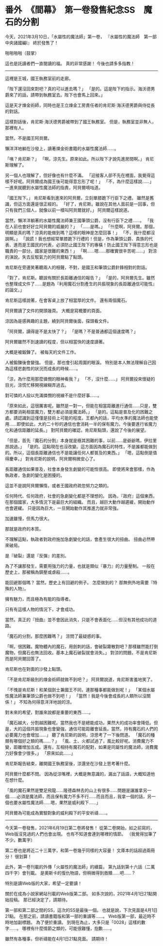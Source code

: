 # 番外　《間幕》　第一卷發售紀念SS　魔石的分割

今天，2021年3月10日，「水屬性的魔法師」第一卷，
『水屬性的魔法師　第一部　中央諸國編Ⅰ』
終於發售了！

啪啪啪啪（鼓掌）

這也是託讀者們一直閱讀的福。
真的非常感謝！
今後也請多多指教！

---

這裡是王城，國王執務室前的走廊。

「陛下還沒回來對吧？真的可以進去嗎？」
「是的。這是陛下的指示。海沃德男爵來了的話，請帶到執務室去。陛下也會馬上回來。」

這是天才煉金術師，同時也是王立煉金工房責任者的肯尼斯·海沃德男爵與侍從長的對話。

這樣對話後，肯尼斯·海沃德男爵被帶到了國王執務室。
但是，執務室並非無人，那裡有人。

當然，不是國王阿貝爾。

懶洋洋地躺在沙發上，讀著煉金術書籍的水屬性魔法師……。

「咦？肯尼斯？」
「啊，涼先生。原來如此。所以陛下才說先進房間啊。」
肯尼斯理解了。

另一個人也理解了，但好像也有什麼不滿。
「迎接客人卻不先在裡面，我覺得這樣不好呢。阿貝爾成為國王後可能得意忘形了呢！」
「不，為什麼這樣說……」
一進來就聽到水屬性魔法師的指責，阿貝爾嘀咕道。

「國王陛下。」
肯尼斯看到進來的阿貝爾，立刻單膝跪下行臣下之禮。
雖然是舊識，但這方面還是很正經的。
「好了，肯尼斯。雖說在其他人面前是一回事，但只有我們三個人，就像以前一樣叫阿貝爾就好。」
阿貝爾這樣說道。

當然，懶洋洋躺著的水屬性魔法師兼王國筆頭公爵，沒有行臣下之禮……。
「我在人前也會好好立阿貝爾的威嚴的？」
「……是嗎。」
「什麼啊，阿貝爾。那個，明顯是真的嗎？涼真的能做到嗎？這樣的眼神是怎麼回事！」
「不，我什麼都沒說啊。」
「說謊！我也想經常單膝跪下行禮的！但是，作為筆頭公爵、貴族的代表、進而是王國民的代表，必須防止國王陛下的專橫！防止國王陛下得意忘形也是職責的一部分。國家是很難的東西！」
「啊……嗯……那確實很辛苦呢……」
對涼的演說，失去反駁氣力的阿貝爾點了點頭。

肯尼斯在旁邊笑著聽兩人的相聲，不對，是國王和筆頭公爵針鋒相對的對話。

「對了，肯尼斯。聽說有關於長距離通信的報告？」
「是的，阿貝爾先生。雖然也整理成文件了……是題為『利用魔石分割產生的共振現象的長距離通信可能性』的論文。」

肯尼斯這樣說著，在會客桌上放了相當厚的文件。
還有兩個魔石。

阿貝爾讀了文件的開頭幾頁。
大概是寫概要的頁面。

涼因為是感興趣的主題，繞到阿貝爾後面，探頭看文件。

「阿貝爾，讀得是不是太快了？」
「是嗎？不是普通都這個速度嗎？」

阿貝爾雖然不到速讀的程度，但以相當快的速度讀著。

大概是被鍛鍊了。
被每天的文件工作。

人被鍛鍊後會變強。
但是，那也會引起周圍的眼淚。
特別是本人無法理解自己因為這樣悲劇性的狀況而成長的時候……。

「涼，為什麼用那麼憐憫的眼神看我？」
「不，沒什麼……」
阿貝爾投來懷疑的目光，涼慌忙移開視線糊弄過去。

對可憐的人投以充滿憐憫的視線不是什麼好事……。

「原來如此，這很厲害呢。雖然是一對一，但能在相當距離進行通信……只是，雙方都要消耗相當魔力，雙方都必須是魔法師。」
「是的。這點是普及化的困難之處。請認識到這僅僅是技術上可能的程度。王都內的話，平均水準的魔法師也能使用……即使如此，大約二十秒的通信也會消耗一半的保有魔力。今後要進行省魔力化和通信距離的延長。」
對阿貝爾的確認，肯尼斯點頭，還說了今後的展望。

「但是，首先『魔石的分割』本身就是極其困難的事，以前……是爺爺嗎，伊拉里昂說過。」
「是的。這點現在也沒改變。這方面因為魔石的特性，不是誰都能做到的。所以，這個長距離通信也不是能讓任何人都普及的東西。」
「嗯，這點倒是值得慶幸。」
對肯尼斯的說明，阿貝爾稍微安心了。

長距離通信如果普及，社會本身發生劇變的可能性很高。
即使將來會那樣，作為執政者，急劇的變化是困擾的。

這並不是說阿貝爾懶惰，或者王國政府疏忽努力之類的。

任何時代、任何政府，社會的急劇變化都是不理想的。
因為，『政府』這個東西，在那個國家，大多情況下是最巨大的組織。
而且，越巨大動作越遲緩，開始動作也會遲緩。
只是因為巨大，一旦開始動作其推進力就非常強。

加速雖慢，但馬力很大。

那就是政府的本質。

不理解這點，執政者對政府施加急劇變化的話，會產生很大的扭曲。
扭曲必然帶來破局。

是『破裂』還是『反彈』的差別。

為了不讓那發生，需要用強力的力量，也就是類似『暴力』的力量壓制。
一般在歷史上，那被稱為鎮壓或虐殺……。

能回避那個嗎？
當然，歷史上有回避的例子。
怎麼做到的？
那無例外地需要『特殊的人物』。

擁有魅力，而且極為有能的指導者。

只有有這樣人物的情況下，才會成功。

當然，真正的『扭曲』並不會因此消失，只是不會表面化……但沒有其他成功的道路。

「魔石的分割，那麼困難嗎？」
涼問了最疑惑的事。

「啊，很困難。魔物體內的魔石，用劍刺的話，會破裂霧散對吧？那樣雖然能打倒魔物，但魔石也無法回收。基本上魔石破裂就會消失。」
對涼的問題，不是肯尼斯而是阿貝爾回答了。

肯尼斯也在對面的沙發上點頭。

「不是肯尼斯級別的煉金術師就做不到吧？」
阿貝爾說道，肯尼斯害羞地笑了。

「不愧是肯尼斯！和某個劍士兼國王不同，連那種事都能做到呢！」
「某個水屬性魔法師兼筆頭公爵也做不到吧！」
「當然！我是今後會成長的人類所以沒關係！」
不知為何得意洋洋地說的涼。

對未來的希望，對誰來說都是重要的東西……。

「魔石越大，分割越困難呢。當然我也不是總能成功，果然大的成功率會降低。但是，大的這個共振現象也會變強，通信可能距離會延長。當然，持有魔石的人們的必要魔力也會增加……」
聽了肯尼斯的說明，涼思考了一下後問道。
「魔石的種類有哪個好之類的嗎……？」
「風、土、火都試過了，風比較好呢。消費魔力不變，距離增加五成。還有，互相持有魔石的配對，如果是同屬性的魔法師，消費魔力好像會少很多。」
「原來如此……」

肯尼斯報告結束，離開國王執務室後，涼還坐在沙發上思考著什麼。

阿貝爾什麼都不問。
因為從涼嘴裡，大概是無意識的，漏出了話語，大概知道他在想什麼。

「風的魔石果然是雙足飛龍……隆德森林去的山上有很多……問題是讓誰拿另一個……必須是魔法師，而且保有魔力不多不行……而且而且，我拿一個的話，另一個也要水屬性魔法師……嗯，果然是威利殿下……」

阿貝爾為可能成為實驗對象的威利殿下的平安祈禱……。

---

今天第一卷發售，2021年6月19日第二卷將發售！
從第二卷開始，如之前寫的，Web版沒見過的人們也會出現。
也有不知道會連到哪裡的情節。
（我覺得加筆了不少。數萬字）

第二卷也是將近二十三萬字，和第一卷幾乎同樣的大容量！
文庫本的話超過兩冊分！
很划算！

此外，第一卷刊載的外傳「火屬性的魔法師」的續篇，
第九話到第十六話（二萬四千字）會刊載。
是奧斯卡的復仇物語，但稍微得到救贖……吧……？

特別是讀Web版的大家，希望一定要讀！

關於在成為小說家網站刊載的Web版第二部。
如多次說的，2021年4月1日21點開始投稿。
那已經決定了，請期待。

第一部和第二部之間的SS，這次的SS是最後一個。
也就是說，下次見面是4月1日21點。
在那之前，請讀書籍版和第一部的重讀等……。
Web版第一部，最近時不時地加副標題。
為了便於重讀。
到現在為止，大多只是「0028」這樣的數字……。
哪裡有什麼情節之類的，可能很難懂，抱歉……。

雖然有各種事，但祈禱能在4月1日21點見面。
請期待！